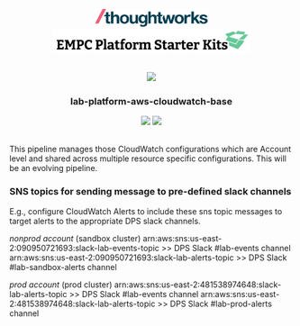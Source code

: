 <div align="center">
	<p>
		<img alt="Thoughtworks Logo" src="https://raw.githubusercontent.com/ThoughtWorks-DPS/static/master/thoughtworks_flamingo_wave.png?sanitize=true" width=200 />
    <br />
		<img alt="DPS Title" src="https://raw.githubusercontent.com/ThoughtWorks-DPS/static/master/EMPCPlatformStarterKitsImage.png?sanitize=true" width=350/>
	</p>
	<br />
	<a href="https://aws.amazon.com"><img src="https://img.shields.io/badge/-deployed-blank.svg?style=social&logo=amazon"></a>
	<br />
  <h3>lab-platform-aws-cloudwatch-base</h3>
	<a href="https://app.circleci.com/pipelines/github/ThoughtWorks-DPS/lab-platform-aws-cloudwatch-base"><img src="https://circleci.com/gh/ThoughtWorks-DPS/lab-platform-aws-cloudwatch-base.svg?style=shield"></a> <a href="https://opensource.org/licenses/MIT"><img src="https://img.shields.io/badge/license-MIT-blue.svg"></a>
</div>
<br />

This pipeline manages those CloudWatch configurations which are Account level and shared across multiple resource specific configurations. This will be an evolving pipeline.   

### SNS topics for sending message to pre-defined slack channels  

E.g., configure CloudWatch Alerts to include these sns topic messages to target alerts to the appropriate DPS slack channels.  

_nonprod account_ (sandbox cluster)
arn:aws:sns:us-east-2:090950721693:slack-lab-events-topic  >> DPS Slack #lab-events channel
arn:aws:sns:us-east-2:090950721693:slack-lab-alerts-topic  >> DPS Slack #lab-sandbox-alerts channel

_prod account_ (prod cluster)
arn:aws:sns:us-east-2:481538974648:slack-lab-alerts-topic  >> DPS Slack #lab-events channel
arn:aws:sns:us-east-2:481538974648:slack-lab-alerts-topic  >> DPS Slack #lab-prod-alerts channel
